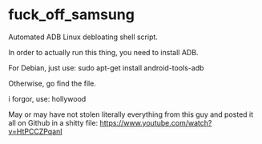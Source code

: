 # fuck_off_samsung
Automated ADB Linux debloating shell script.

In order to actually run this thing, you need to install ADB.

For Debian, just use: sudo apt-get install android-tools-adb

Otherwise, go find the file.

i forgor, use: hollywood

May or may have not stolen literally everything from this guy and posted it all on Github in a shitty file: https://www.youtube.com/watch?v=HtPCCZPqanI
